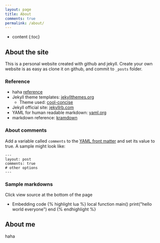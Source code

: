 ```yaml
---
layout: page
title: About
comments: true
permalink: /about/
---
```


* content
{:toc}

## About the site
This is a personal website created with github and jekyll. 
Create your own website is as easy as clone it on github, and commit to `_posts` folder. 

### Reference
* haha [reference](https://github.com/LiXizhi/lixizhi.github.io)
* Jekyll theme templates: [jekyllthemes.org](http://jekyllthemes.org)
   * Theme used: [cool-concise](http://jekyllthemes.org/themes/cool-concise-high-end/)
* Jekyll official site: [jekyllrb.com](http://jekyllrb.com)
* YAML for human readable markdown: [yaml.org](http://www.yaml.org/)
* markdown reference: [kramdown](http://kramdown.gettalong.org/quickref.html)

### About comments
Add a variable called `comments` to the [YAML front matter](http://jekyllrb.com/docs/frontmatter/) and set its value to true. A sample might look like:

    ---
    layout: post
    comments: true
    # other options
    ---

### Sample markdowns
Click view source at the bottom of the page

* Embedding code
{% highlight lua %}
local function main()
	print("hello world everyone")
end
{% endhighlight %}


## About me
haha

